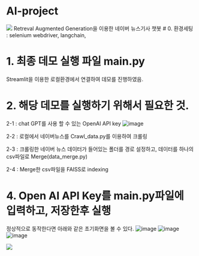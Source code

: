 # AI-project
<img src="https://capsule-render.vercel.app/api?type=wave&color=BDBDC8&height=150&section=header&text=RAG를 이용한 뉴스기사 챗봇&fontSize=20" />
Retreval Augmented Generation을 이용한 네이버 뉴스기사 챗봇
# 0. 환경세팅 : selenium webdriver, langchain, 

# 1. 최종 데모 실행 파일 main.py

   Streamlit을 이용한 로컬환경에서 연결하여 데모를 진행하였음.

# 2. 해당 데모를 실행하기 위해서 필요한 것.

  2-1 : chat GPT를 사용 할 수 있는 OpenAI API key
 ![image](https://github.com/MyungKyuKim/AI-project/assets/71568851/f88c60b8-9d8a-407c-8939-04c0128b4105)


  2-2 : 로컬에서 네이버뉴스를 Crawl_data.py를 이용하여 크롤링


  2-3 : 크롤링한 네이버 뉴스 데이터가 들어있는 폴더를 경로 설정하고, 데이터를 하나의 csv파일로 Merge(data_merge.py)


  2-4 : Merge한 csv파일을 FAISS로 indexing

# 4. Open AI API Key를 main.py파일에 입력하고, 저장한후 실행 
 정상적으로 동작한다면 아래와 같은 초기화면을 볼 수 있다.
 ![image](https://github.com/MyungKyuKim/AI-project/assets/71568851/4788084c-43dc-4094-8399-c774073f3052)
 ![image](https://github.com/MyungKyuKim/AI-project/assets/71568851/30ed412e-137f-4e13-8de3-b45c3453be9f)
 ![image](https://github.com/MyungKyuKim/AI-project/assets/71568851/a4085fe3-8eb2-4b6e-8883-81d945b14c5b)



  
<img src="https://capsule-render.vercel.app/api?type=wave&color=BDBDC8&height=150&section=footer&text=RAG를 이용한 뉴스기사 챗봇&fontSize=20" />
